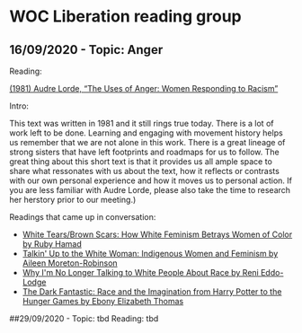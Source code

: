 # WOC Liberation reading group

## 16/09/2020 - Topic: Anger

Reading: 

[(1981) Audre Lorde, “The Uses of Anger: Women Responding to Racism”](https://www.blackpast.org/african-american-history/1981-audre-lorde-uses-anger-women-responding-racism/)

Intro:

This text was written in 1981 and it still rings true today. There is a lot of work left to be done. Learning and engaging with movement history helps us remember that we are not alone in this work. There is a great lineage of strong sisters that have left footprints and roadmaps for us to follow.
The great thing about this short text is that it provides us all ample space to share what ressonates with us about the text, how it reflects or contrasts with our own personal experience and how it moves us to personal action.
If you are less familiar with Audre Lorde, please also take the time to research her herstory prior to our meeting.)

Readings that came up in conversation:

- [White Tears/Brown Scars: How White Feminism Betrays Women of Color by Ruby Hamad](https://www.goodreads.com/book/show/53260224-white-tears-brown-scars)
- [Talkin' Up to the White Woman: Indigenous Women and Feminism by Aileen Moreton-Robinson](https://www.goodreads.com/book/show/2598616-talkin-up-to-the-white-woman)
- [Why I'm No Longer Talking to White People About Race by Reni Eddo-Lodge](https://www.goodreads.com/book/show/33606119-why-i-m-no-longer-talking-to-white-people-about-race)
- [The Dark Fantastic: Race and the Imagination from Harry Potter to the Hunger Games by Ebony Elizabeth Thomas](https://www.goodreads.com/book/show/24041489-frank-talk?from_search=true&from_srp=true&qid=8Qo5XtqvhJ&rank=2)

##29/09/2020 - Topic: tbd
Reading: tbd